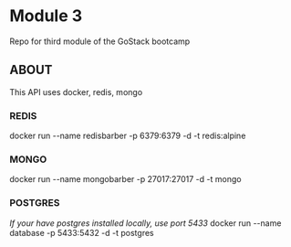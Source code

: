 # Module 3

Repo for third module of the GoStack bootcamp

## ABOUT

This API uses docker, redis, mongo

### REDIS

docker run --name redisbarber -p 6379:6379 -d -t redis:alpine


### MONGO

docker run --name mongobarber -p 27017:27017 -d -t mongo


### POSTGRES

_If your have postgres installed locally, use port 5433_
docker run --name database -p 5433:5432 -d -t postgres
